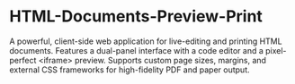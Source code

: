 # HTML-Documents-Preview-Print
A powerful, client-side web application for live-editing and printing HTML documents. Features a dual-panel interface with a code editor and a pixel-perfect &lt;iframe> preview. Supports custom page sizes, margins, and external CSS frameworks for high-fidelity PDF and paper output.

